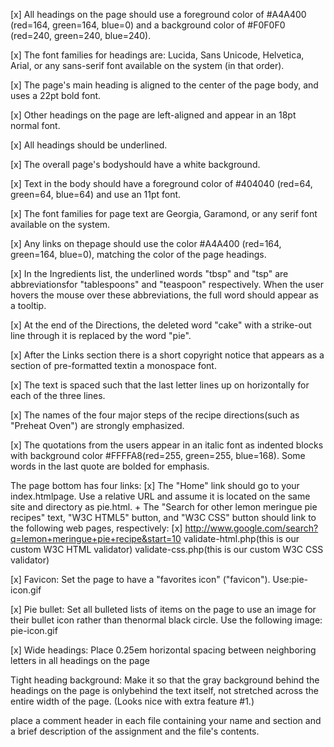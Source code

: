 
[x] All headings on  the  page  should  use  a  foreground  color  of  #A4A400  (red=164,  green=164,  blue=0)
and  a background  color  of  #F0F0F0  (red=240,  green=240,  blue=240).

[x] The  font  families  for  headings  are:  Lucida, Sans Unicode, Helvetica, Arial, or any sans-serif font available on the system (in that order).

[x] The page's main heading is aligned to the center of the page body, and uses a 22pt bold font.

[x] Other headings on the page are left-aligned and appear in an 18pt normal font.

[x] All headings should be underlined.

[x] The overall page's bodyshould have a white background.

[x] Text in the body should have a foreground color of #404040 (red=64, green=64, blue=64) and use an 11pt font.

[x] The font families for page text are Georgia, Garamond, or any serif font available on the system.

[x] Any links on thepage should use the color #A4A400 (red=164, green=164, blue=0), matching the color of the page headings.


[x] In the Ingredients list, the underlined words "tbsp" and "tsp" are abbreviationsfor "tablespoons" and "teaspoon" respectively. When the user hovers the mouse over these abbreviations, the full word should appear as a tooltip.


[x] At the end of the Directions, the deleted word "cake" with a strike-out line through it is replaced by the word "pie".


[x] After  the  Links  section  there  is  a  short copyright  notice that  appears  as  a  section  of pre-formatted  textin  a monospace font. 


[x] The text is spaced such that the last letter lines up on horizontally for each of the three lines.

[x] The names of the four major steps of the recipe directions(such as "Preheat Oven") are strongly emphasized. 

[x] The quotations from the users appear in an  italic font  as indented blocks with background color #FFFFA8(red=255, green=255, blue=168). Some words in the last quote are bolded for emphasis.

The page bottom has four links:
	[x] The "Home" link should go to your index.htmlpage. Use a relative URL and assume it is located on the same site and directory as pie.html.
 	+ The "Search for other lemon meringue pie recipes" text, "W3C HTML5" button, and "W3C CSS" button should link to the following web pages, 
 		respectively:
 			[x] http://www.google.com/search?q=lemon+meringue+pie+recipe&start=10
 			validate-html.php(this is our custom W3C HTML validator)
 			validate-css.php(this is our custom W3C CSS validator)

[x] Favicon: Set the page to have a "favorites icon" ("favicon"). Use:pie-icon.gif

[x] Pie bullet: Set all bulleted lists of items on the page to use an image for their bullet icon rather than thenormal black circle. Use the following image: pie-icon.gif

[x] Wide headings: Place 0.25em horizontal spacing between neighboring letters in all headings on the page

Tight heading background: Make it so that the gray background behind the headings on the page is onlybehind the text itself, not stretched across the entire width of the page. (Looks nice with extra feature #1.)

place a comment header in each file containing your name and section and a brief description of the assignment and the file's contents.
